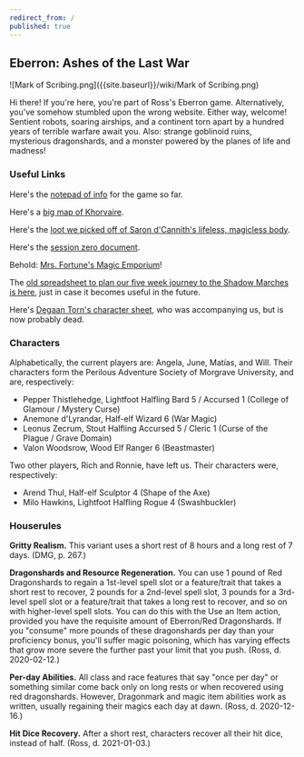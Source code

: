 ```yaml
---
redirect_from: /
published: true
---
```

## Eberron: Ashes of the Last War

![Mark of Scribing.png]({{site.baseurl}}/wiki/Mark of Scribing.png)

Hi there! If you're here, you're part of Ross's Eberron game. Alternatively, you've somehow stumbled upon the wrong website. Either way, welcome! Sentient robots, soaring airships, and a continent torn apart by a hundred years of terrible warfare await you. Also: strange goblinoid ruins, mysterious dragonshards, and a monster powered by the planes of life and madness!

### Useful Links

Here's the [notepad of info](https://tinyurl.com/y3wsxjxm) for the game so far.

Here's a [big map of Khorvaire](https://kittgenstein.github.io/possum/wiki/Khorvaire%20Map%20with%20Tower%20Locations.png).

Here's the [loot we picked off of Saron d'Cannith's lifeless, magicless body](https://tinyurl.com/y2dog2cj).

Here's the [session zero document](https://tinyurl.com/sunday-ashes).

Behold: [Mrs. Fortune's Magic Emporium](https://tinyurl.com/yazvq8l6)!

The [old spreadsheet to plan our five week journey to the Shadow Marches is here](https://tinyurl.com/lanterntower), just in case it becomes useful in the future.

Here's [Degaan Torn's character sheet](https://drive.google.com/file/d/1r06QlHHSuBoXNak64GXcZtpkFyH3kIKz/view), who was accompanying us, but is now probably dead.

### Characters

Alphabetically, the current players are: Angela, June, Matías, and Will. Their characters form the Perilous Adventure Society of Morgrave University, and are, respectively:

* Pepper Thistlehedge, Lightfoot Halfling Bard 5 / Accursed 1 (College of Glamour / Mystery Curse)
* Anemone d'Lyrandar, Half-elf Wizard 6 (War Magic)
* Leonus Zecrum, Stout Halfling Accursed 5 / Cleric 1 (Curse of the Plague / Grave Domain)
* Valon Woodsrow, Wood Elf Ranger 6 (Beastmaster)

Two other players, Rich and Ronnie, have left us. Their characters were, respectively:

* Arend Thul, Half-elf Sculptor 4 (Shape of the Axe)
* Milo Hawkins, Lightfoot Halfling Rogue 4 (Swashbuckler)

### Houserules

**Gritty Realism.** This variant uses a short rest of 8 hours and a long rest of 7 days. (DMG, p. 267.)

**Dragonshards and Resource Regeneration.** You can use 1 pound of Red Dragonshards to regain a 1st-level spell slot or a feature/trait that takes a short rest to recover, 2 pounds for a 2nd-level spell slot, 3 pounds for a 3rd-level spell slot or a feature/trait that takes a long rest to recover, and so on with higher-level spell slots. You can do this with the Use an Item action, provided you have the requisite amount of Eberron/Red Dragonshards. If you "consume" more pounds of these dragonshards per day than your proficiency bonus, you'll suffer magic poisoning, which has varying effects that grow more severe the further past your limit that you push. (Ross, d. 2020-02-12.)

**Per-day Abilities.** All class and race features that say "once per day" or something similar come back only on long rests or when recovered using red dragonshards. However, Dragonmark and magic item abilities work as written, usually regaining their magics each day at dawn. (Ross, d. 2020-12-16.)

**Hit Dice Recovery.** After a short rest, characters recover all their hit dice, instead of half. (Ross, d. 2021-01-03.)
